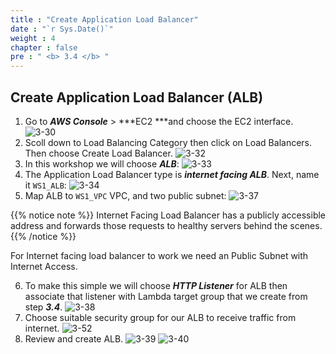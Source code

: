 ```yaml
---
title : "Create Application Load Balancer"
date : "`r Sys.Date()`"
weight : 4
chapter : false
pre : " <b> 3.4 </b> "
---
```


## Create Application Load Balancer (ALB)
1. Go to ***AWS Console*** > ***EC2 ***and choose the EC2 interface.
![3-30](/images/3/Img3_30.png?width=90c)
2. Scoll down to Load Balancing Category then click on Load Balancers. Then choose Create Load Balancer.
![3-32](/images/3/Img3_32.png?width=90c)
3. In this workshop we will choose ***ALB***:
![3-33](/images/3/Img3_33.png?width=90c)
4. The Application Load Balancer type is ***internet facing ALB***. Next, name it `WS1_ALB`:
![3-34](/images/3/Img3_34.png?width=90c)    
5. Map ALB to `WS1_VPC` VPC, and two public subnet:
![3-37](/images/3/Img3_37.png?width=90c)    

{{% notice note %}}
Internet Facing Load Balancer has a publicly accessible address and forwards those requests to healthy servers behind the scenes. 
{{% /notice %}}

For Internet facing load balancer to work we need an Public Subnet with Internet Access.


6. To make this simple we will choose ***HTTP Listener*** for ALB then associate that listener with Lambda target group that we create from step ***3.4***.
![3-38](/images/3/Img3_38.png?width=90c)
7. Choose suitable security group for our ALB to receive traffic from internet.
![3-52](/images/3/Img3_52.png?width=90c)
7. Review and create ALB.
![3-39](/images/3/Img3_39.png?width=90c)
![3-40](/images/3/Img3_40.png?width=90c)
